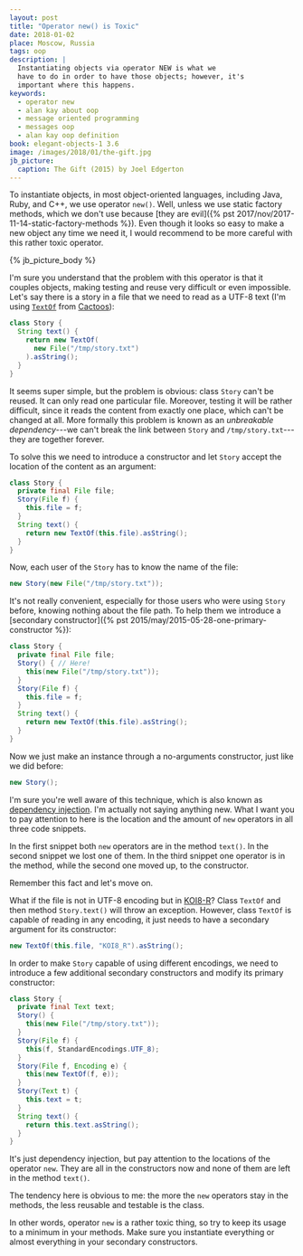 ```yaml
---
layout: post
title: "Operator new() is Toxic"
date: 2018-01-02
place: Moscow, Russia
tags: oop
description: |
  Instantiating objects via operator NEW is what we
  have to do in order to have those objects; however, it's
  important where this happens.
keywords:
  - operator new
  - alan kay about oop
  - message oriented programming
  - messages oop
  - alan kay oop definition
book: elegant-objects-1 3.6
image: /images/2018/01/the-gift.jpg
jb_picture:
  caption: The Gift (2015) by Joel Edgerton
---
```


To instantiate objects, in most object-oriented languages,
including Java, Ruby, and C++, we use operator `new()`. Well, unless
we use static factory methods, which we don't use because
[they are evil]({% pst 2017/nov/2017-11-14-static-factory-methods %}).
Even though it looks so easy to make a new object any time we need it,
I would recommend to be more careful with this rather toxic operator.

<!--more-->

{% jb_picture_body %}

I'm sure you understand that the problem with this operator is that
it couples objects, making testing and reuse very difficult or even impossible.
Let's say there is a story in a file that we need to read as a UTF-8 text
(I'm using
[`TextOf`](http://static.javadoc.io/org.cactoos/cactoos/0.25.6/org/cactoos/text/TextOf.html)
from [Cactoos](http://www.cactoos.org)):

```java
class Story {
  String text() {
    return new TextOf(
      new File("/tmp/story.txt")
    ).asString();
  }
}
```

It seems super simple, but the problem is obvious: class `Story` can't
be reused. It can only read one particular file. Moreover, testing it
will be rather difficult, since it reads the content from exactly one place,
which can't be changed at all. More formally this problem is known as an
_unbreakable dependency_---we can't break the link between `Story`
and `/tmp/story.txt`---they are together forever.

To solve this we need to introduce a constructor and let `Story` accept
the location of the content as an argument:

```java
class Story {
  private final File file;
  Story(File f) {
    this.file = f;
  }
  String text() {
    return new TextOf(this.file).asString();
  }
}
```

Now, each user of the `Story` has to know the name of the file:

```java
new Story(new File("/tmp/story.txt"));
```

It's not really
convenient, especially for those users who were using `Story` before, knowing
nothing about the file path. To help them we introduce
a [secondary constructor]({% pst 2015/may/2015-05-28-one-primary-constructor %}):

```java
class Story {
  private final File file;
  Story() { // Here!
    this(new File("/tmp/story.txt"));
  }
  Story(File f) {
    this.file = f;
  }
  String text() {
    return new TextOf(this.file).asString();
  }
}
```

Now we just make an instance through a no-arguments constructor, just like
we did before:

```java
new Story();
```

I'm sure you're well aware of this technique, which is also known
as [dependency injection](http://martinfowler.com/articles/injection.html).
I'm actually not saying anything new. What I want you to pay attention to here is
the location and the amount of `new` operators in all three code snippets.

In the first snippet both `new` operators are in the method `text()`.
In the second snippet we lost one of them. In the third snippet one operator
is in the method, while the second one moved up, to the constructor.

Remember this fact and let's move on.

What if the file is not in UTF-8 encoding but in [KOI8-R](https://en.wikipedia.org/wiki/KOI8-R)?
Class `TextOf` and then method `Story.text()` will throw an exception.
However, class `TextOf` is capable of reading in any encoding, it just
needs to have a secondary argument for its constructor:

```java
new TextOf(this.file, "KOI8_R").asString();
```

In order to make `Story` capable of using different encodings, we need to
introduce a few additional secondary constructors and modify its primary
constructor:

```java
class Story {
  private final Text text;
  Story() {
    this(new File("/tmp/story.txt"));
  }
  Story(File f) {
    this(f, StandardEncodings.UTF_8);
  }
  Story(File f, Encoding e) {
    this(new TextOf(f, e));
  }
  Story(Text t) {
    this.text = t;
  }
  String text() {
    return this.text.asString();
  }
}
```

It's just dependency injection, but pay attention to the locations
of the operator `new`. They are all in the
constructors now and none of them are left in the method `text()`.

The tendency here is obvious to me: the more the `new` operators stay in the
methods, the less reusable and testable is the class.

In other words, operator `new` is a rather toxic thing, so try to keep its
usage to a minimum in your methods. Make sure you instantiate everything
or almost everything in your secondary constructors.




